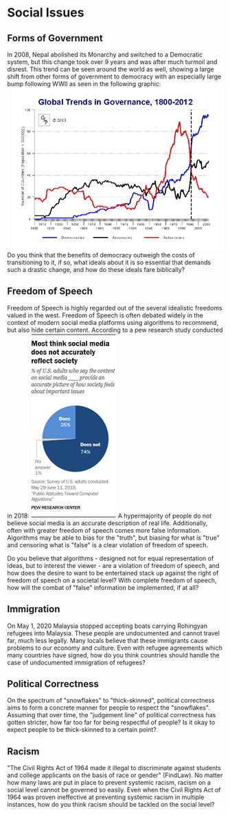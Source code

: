 # Social Issues
## Forms of Government
In 2008, Nepal abolished its Monarchy and switched to a Democratic system, but this change took over 9 years and was after much turmoil and disrest. This trend can be seen around the world as well, showing a large shift from other forms of government to democracy with an especially large bump following WWII as seen in the following graphic:
![globalTrendsInGovernance](./attachments/globalTrendsInGovernance.png)
Do you think that the benefits of democracy outweigh the costs of transitioning to it, if so, what ideals about it is so essential that demands such a drastic change, and how do these ideals fare biblically?

## Freedom of Speech
Freedom of Speech is highly regarded out of the several idealistic freedoms valued in the west. Freedom of Speech is often debated widely in the context of modern social media platforms using algorithms to recommend, but also hide certain content. According to a pew research study conducted in 2018:
![how people think how well social media reflects society](./attachments/socialMediaReflectSociety.png)
A hypermajority of people do not believe social media is an accurate description of real life. Additionally, often with greater freedom of speech comes more false information. Algorithms may be able to bias for the "truth", but biasing for what is "true" and censoring what is "false" is a clear violation of freedom of speech.

Do you believe that algorithms - designed not for equal representation of ideas, but to interest the viewer - are a violation of freedom of speech, and how does the desire to want to be entertained stack up against the right of freedom of speech on a societal level? With complete freedom of speech, how will the combat of "false" information be implemented, if at all?

## Immigration
On May 1, 2020 Malaysia stopped accepting boats carrying Rohingyan refugees into Malaysia. These people are undocumented and cannot travel far, much less legally. Many locals believe that these immigrants cause problems to our economy and culture. Even with refugee agreements which many countries have signed, how do you think countries should handle the case of undocumented immigration of refugees?

## Political Correctness
On the spectrum of "snowflakes" to "thick-skinned", political correctness aims to form a concrete manner for people to respect the "snowflakes". Assuming that over time, the "judgement line" of political correctness has gotten stricter, how far too far for being respectful of people? Is it okay to expect people to be thick-skinned to a certain point?

## Racism
"The Civil Rights Act of 1964 made it illegal to discriminate against students and college applicants on the basis of race or gender" (FindLaw). No matter how many laws are put in place to prevent systemic racism, racism on a social level cannot be governed so easily. Even when the Civil Rights Act of 1964 was proven ineffective at preventing systemic racism in multiple instances, how do you think racism should be tackled on the social level?
